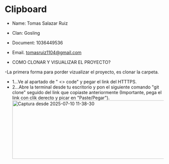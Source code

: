 # Clipboard
- Name: Tomas Salazar Ruiz
- Clan: Gosling
- Document: 1036449536
- Email. tomasruiz1104@gmail.com

- COMO CLONAR Y VISUALIZAR EL PROYECTO?

-La primera forma para porder vizualizar el proyecto, es clonar la carpeta.
- 1...Ve al apartado de " <> code" y pegar el link del HTTTPS.
- 2...Abre la terminal desde tu escritorio y pon el siguiente comando "git clone" seguido del link que copiaste anteriormente (Importante, pega el link con clik derecto y picar en "Paste/Pegar").
  <img width="813" height="186" alt="Captura desde 2025-07-10 11-38-30" src="https://github.com/user-attachments/assets/fc7740b7-b2eb-4434-84f3-ee37c7d4a696" />

